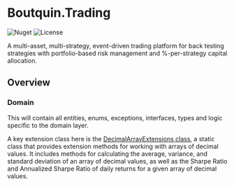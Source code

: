 # Boutquin.Trading

![Nuget](https://img.shields.io/nuget/vpre/boutquin.trading?style=for-the-badge) ![License](https://img.shields.io/github/license/boutquin/boutquin.trading?style=for-the-badge)


A multi-asset, multi-strategy, event-driven trading platform for back testing strategies with portfolio-based risk management and %-per-strategy capital allocation.

## Overview

### Domain

This will contain all entities, enums, exceptions, interfaces, types and logic specific to the domain layer.

A key extension class here is the [DecimalArrayExtensions class](./doc/DecimalArrayExtensions.md), a static class that provides extension methods for working with arrays of decimal values. It includes methods for calculating the average, variance, and standard deviation of an array of decimal values, as well as the Sharpe Ratio and Annualized Sharpe Ratio of daily returns for a given array of decimal values.
